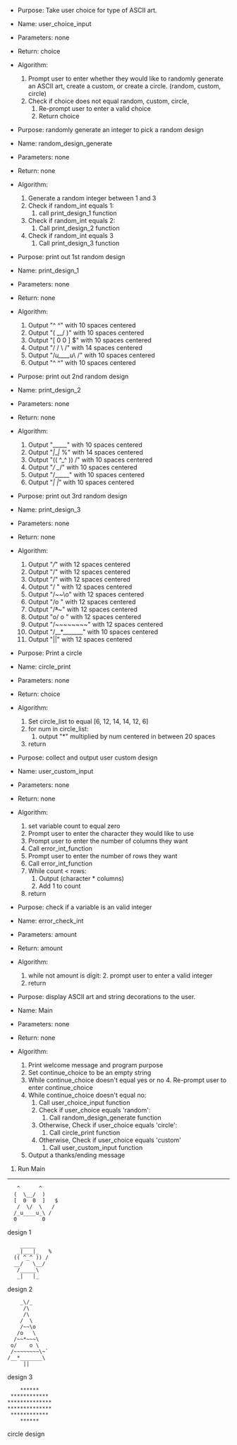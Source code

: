 * Purpose: Take user choice for type of ASCII art.
* Name: user_choice_input
* Parameters: none
* Return: choice
* Algorithm:
  1. Prompt user to enter whether they would like to randomly generate an ASCII art, create a custom, or create a circle. (random, custom, circle)
  2. Check if choice does not equal random, custom, circle,
     1. Re-prompt user to enter a valid choice 
     2. Return choice


* Purpose: randomly generate an integer to pick a random design
* Name: random_design_generate 
* Parameters: none
* Return: none
* Algorithm:
  1. Generate a random integer between 1 and 3
  2. Check if random_int equals 1:
     1. call print_design_1 function
  3. Check if random_int equals 2:
     1. Call print_design_2 function
  4. Check if random_int equals 3
     1. Call print_design_3 function


* Purpose: print out 1st random design
* Name: print_design_1 
* Parameters: none
* Return: none
* Algorithm:
  1. Output "^      ^" with 10 spaces centered
  2. Output "(  \__/  )" with 10 spaces centered
  3. Output "[  0  0  ]   $" with 10 spaces centered 
  4. Output "/  \/  \   /" with 14 spaces centered
  5. Output "/_u____u_\ /" with 10 spaces centered
  6. Output "^      ^" with 10 spaces centered


* Purpose: print out 2nd random design
* Name: print_design_2 
* Parameters: none
* Return: none
* Algorithm:
  1. Output "_____" with 10 spaces centered
  2. Output "_|___|_   %" with 14 spaces centered
  3. Output "(( ^_^ )) /" with 10 spaces centered 
  4. Output "_/   \__/" with 10 spaces centered
  5. Output "/_____\" with 10 spaces centered
  6. Output "_|   |_" with 10 spaces centered


* Purpose: print out 3rd random design
* Name: print_design_3 
* Parameters: none
* Return: none
* Algorithm:
  1. Output "_\/_" with 12 spaces centered
  2. Output "/\" with 12 spaces centered
  3. Output "/\" with 12 spaces centered 
  4. Output "/  \" with 12 spaces centered
  5. Output "/~~\o" with 12 spaces centered
  6. Output "/o   \" with 12 spaces centered
  7. Output "/~~*~~~\" with 12 spaces centered
  8. Output "o/    o \" with 12 spaces centered
  9. Output "/~~~~~~~~\" with 12 spaces centered
  10. Output "/__*_______\" with 10 spaces centered
  11. Output "||" with 12 spaces centered


* Purpose: Print a circle
* Name: circle_print
* Parameters: none
* Return: choice
* Algorithm:
  1. Set circle_list to equal [6, 12, 14, 14, 12, 6]
  2. for num in circle_list: 
     1. output "*" multiplied by num centered in between 20 spaces
  3. return

  
* Purpose: collect and output user custom design
* Name: user_custom_input
* Parameters: none
* Return: none
* Algorithm:
  1. set variable count to equal zero
  2. Prompt user to enter the character they would like to use
  3. Prompt user to enter the number of columns they want
  4. Call error_int_function
  5. Prompt user to enter the number of rows they want 
  6. Call error_int_function
  7. While count < rows:
     1. Output (character * columns)
     2. Add 1 to count
  8. return


* Purpose: check if a variable is an valid integer
* Name: error_check_int
* Parameters: amount
* Return: amount
* Algorithm:
  1. while not amount is digit:
     2. prompt user to enter a valid integer
  3. return


* Purpose: display ASCII art and string decorations to the user.
* Name: Main
* Parameters: none
* Return: none
* Algorithm:
  1. Print welcome message and program purpose
  2. Set continue_choice to be an empty string
  3. While continue_choice doesn't equal yes or no
     4. Re-prompt user to enter continue_choice
  3. While continue_choice doesn't equal no:
     1. Call user_choice_input function
     2. Check if user_choice equals 'random':
        1. Call random_design_generate function
     3. Otherwise, Check if user_choice equals 'circle':
        1. Call circle_print function
     4. Otherwise, Check if user_choice equals 'custom'
        1. Call user_custom_input function
  4. Output a thanks/ending message 

1. Run Main
_____________________________________________________________________________________





       ^      ^
      (  \__/  )
      [  0  0  ]   $
       /  \/  \   /
      /_u____u_\ /
      0        0
design 1

        _____
       _|___|_   %
      (( ^_^ )) /
      __/   \__/ 
       /_____\
       _|   |_
design 2


        _\/_
         /\
         /\
        /  \
        /~~\o
       /o   \
      /~~*~~~\
     o/    o \
     /~~~~~~~~\~`
    /__*_______\
         ||
design 3

        ******    
     ************
    **************  
    **************
     ************
        ******

circle design 